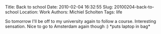 Title: Back to school
Date: 2010-02-04 16:32:55
Slug: 20100204-back-to-school
Location: Work
Authors: Michiel Scholten
Tags: life

<p>So tomorrow I'll be off to my university again to follow a course. Interesting sensation. Nice to go to Amsterdam again though :) *puts laptop in bag*</p>
